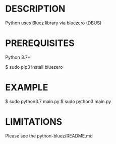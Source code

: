# DESCRIPTION

Python uses Bluez library via bluezero (DBUS)

# PREREQUISITES
Python 3.7+

$ sudo pip3 install bluezero

# EXAMPLE
$ sudo python3.7 main.py
$ sudo python3 main.py

# LIMITATIONS
Please see the python-bluez/README.md